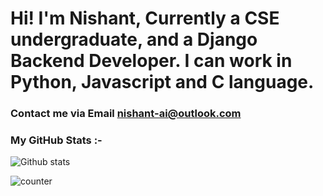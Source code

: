 # Hi! I'm Nishant, Currently a CSE undergraduate, and a Django Backend Developer. I can work in Python, Javascript and C language.



### Contact me via Email nishant-ai@outlook.com

### My GitHub Stats :-


![Github stats](https://github-readme-stats.vercel.app/api?username=yourGithubUsername)

![counter](https://enrietaqe0twvws.m.pipedream.net)

